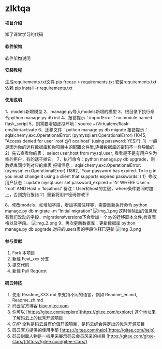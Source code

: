 # zlktqa

#### 项目介绍
知了课堂学习的代码

#### 软件架构
软件架构说明


#### 安装教程
生成requirements.txt文件
pip freeze > requirements.txt
安装requirements.txt依赖
pip install -r requirements.txt

#### 使用说明

1、models新增模型
2、manage.py导入models新增的模型
3、根目录下执行命令python manage.py db init
4、报错提示：importError：no module named flask_script
5、则需要增加虚拟环境：source ~/Virtualenv/flask-env/bin/activate
6、迁移文件：python manage.py db migrate
报错提示：sqlalchemy.exc.OperationalError: (pymysql.err.OperationalError) (1045, "Access denied for user 'root'@'l
ocalhost' (using password: YES)"),
1）一般是因为你的远程数据库和你项目中的配置文件里,连接数据库的密码不一样导致的.
2）先去查看你的表： select user,host from mysql.user; 看看是不是有用户名为空的用户，有的话干掉它。
7、执行命令：python manage.py db upgrade，则数据库同步到对应的库表
报错信息：
sqlalchemy.exc.OperationalError: (pymysql.err.OperationalError) (1862, 'Your password has expired. To lo
g in you must change it using a client that supports expired passwords.')
1）修改用户状态：update mysql.user  set password_expired = 'N' WHERE User = 'root' AND Host = 'localhost' 
备注：User和host的主键，where条件要同时加上，否则执行报错
2）重新将用户密码修改下

8、修改models，如增加字段，增加字段注释等，需要重新执行命令 python manage.py db migrate -m "Initial migration"
![img_1.png](img_1.png)
这时候输出的信息就有我们改动的字段，migrations\versions下会增加一个py的迁移脚本文件,检查表格以及字段。
![img_2.png](img_2.png)
9、再次更新数据库：更新数据库 python manage.py db upgrade,对应的users表的字段注释已更新
![img_3.png](img_3.png)


#### 参与贡献

1. Fork 本项目
2. 新建 Feat_xxx 分支
3. 提交代码
4. 新建 Pull Request


#### 码云特技

1. 使用 Readme\_XXX.md 来支持不同的语言，例如 Readme\_en.md, Readme\_zh.md
2. 码云官方博客 [blog.gitee.com](https://blog.gitee.com)
3. 你可以 [https://gitee.com/explore](https://gitee.com/explore) 这个地址来了解码云上的优秀开源项目
4. [GVP](https://gitee.com/gvp) 全称是码云最有价值开源项目，是码云综合评定出的优秀开源项目
5. 码云官方提供的使用手册 [https://gitee.com/help](https://gitee.com/help)
6. 码云封面人物是一档用来展示码云会员风采的栏目 [https://gitee.com/gitee-stars/](https://gitee.com/gitee-stars/)